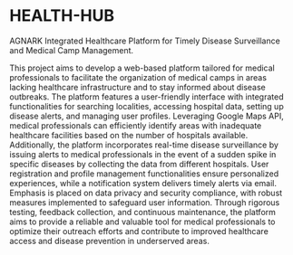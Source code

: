 # HEALTH-HUB
AGNARK
Integrated Healthcare Platform for Timely Disease Surveillance and Medical
Camp Management.

This project aims to develop a web-based platform tailored for medical
professionals to facilitate the organization of medical camps in areas lacking
healthcare infrastructure and to stay informed about disease outbreaks. The
platform features a user-friendly interface with integrated functionalities for
searching localities, accessing hospital data, setting up disease alerts, and
managing user profiles. Leveraging Google Maps API, medical professionals can
efficiently identify areas with inadequate healthcare facilities based on the
number of hospitals available. Additionally, the platform incorporates real-time
disease surveillance by issuing alerts to medical professionals in the event of a
sudden spike in specific diseases by collecting the data from different hospitals.
User registration and profile management functionalities ensure personalized
experiences, while a notification system delivers timely alerts via email.
Emphasis is placed on data privacy and security compliance, with robust
measures implemented to safeguard user information. Through rigorous
testing, feedback collection, and continuous maintenance, the platform aims to
provide a reliable and valuable tool for medical professionals to optimize their
outreach efforts and contribute to improved healthcare access and disease
prevention in underserved areas.
